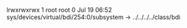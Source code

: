 lrwxrwxrwx 1 root root 0 Jul 19 06:52 sys/devices/virtual/bdi/254:0/subsystem -> ../../../../class/bdi
